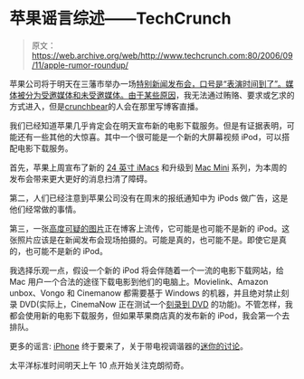 # 苹果谣言综述——TechCrunch

> 原文：<https://web.archive.org/web/http://www.techcrunch.com:80/2006/09/11/apple-rumor-roundup/>

苹果公司将于明天在三藩市举办一场[特别新闻发布会，口号是“表演时间到了”。媒体被分为受邀媒体和未受邀媒体。由于某些原因](https://web.archive.org/web/20211202185241/http://flickr.com/photos/michaelarrington/240511520/)，我无法通过贿赂、要求或乞求的方式进入，但是[crunchbear](https://web.archive.org/web/20211202185241/http://www.crunchgear.com/)的人会在那里写博客直播。

我们已经知道苹果几乎肯定会在明天宣布新的电影下载服务。但是有证据表明，可能还有一些其他的大惊喜。其中一个很可能是一个新的大屏幕视频 iPod，可以搭配电影下载服务。

首先，苹果上周宣布了新的 [24 英寸 iMacs](https://web.archive.org/web/20211202185241/http://crunchgear.com/2006/09/06/apple-releases-24-imac/) 和升级到 [Mac Mini](https://web.archive.org/web/20211202185241/http://crunchgear.com/2006/09/06/mac-mini-updated-to-183ghz-and-166ghz-core-duo/) 系列，为本周的发布会带来更大更好的消息扫清了障碍。

第二，人们已经注意到苹果公司没有在周末的报纸通知中为 iPods 做广告，这是他们经常做的事情。

第三，一张[高度可疑的图片](https://web.archive.org/web/20211202185241/http://crunchgear.com/2006/09/11/september-12th-video-ipod-maybe/)正在博客上流传，它可能是也可能不是新的 iPod。这张照片应该是在新闻发布会现场拍摄的。可能是真的，也可能不是。即使它是真的，也可能不是新的 iPod。

我选择乐观一点，假设一个新的 iPod 将会伴随着一个一流的电影下载网站，给 Mac 用户一个合法的途径下载电影到他们的电脑上。Movielink、Amazon unbox、Vongo 和 Cinemanow 都需要基于 Windows 的机器，并且绝对禁止刻录 DVD(实际上，CinemaNow 正在测试一个[刻录到 DVD](https://web.archive.org/web/20211202185241/http://www.cinemanow.com/burn_faq.aspx?grpid=550) 的功能)。不管怎样，我都会使用新的电影下载服务，但如果苹果商店真的发布新的 iPod，我会第一个去排队。

更多的谣言: [iPhone](https://web.archive.org/web/20211202185241/http://crunchgear.com/2006/09/05/another-day-another-iphone-rumor/) 终于要来了，关于带电视调谐器的[迷你的讨论](https://web.archive.org/web/20211202185241/http://www.nytimes.com/2006/09/11/technology/11apple.html?ex=1315627200&en=dbed2f49f6abbf6a&ei=5090&partner=rssuserland&emc=rss)。

太平洋标准时间明天上午 10 点开始关注克朗彻奇。